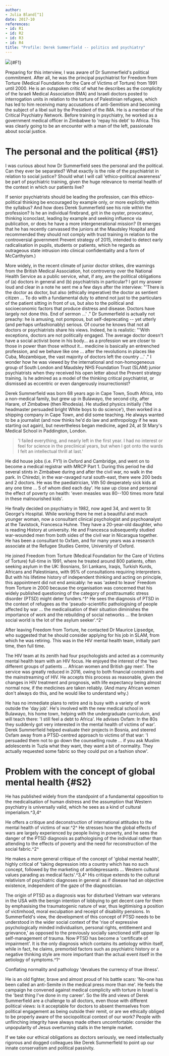 ```yaml
---
author:
- Julia Bland[^1]
date: 2017-10
references:
- id: R1
- id: R2
- id: R3
- id: R4
title: "Profile: Derek Summerfield -- politics and psychiatry"
---
```


![](294f1){#F1}

Preparing for this interview, I was aware of Dr Summerfield\'s political
commitment. After all, he was the principal psychiatrist for Freedom
from Torture (Medical Foundation for the Care of Victims of Torture)
from 1991 until 2000. He is an outspoken critic of what he describes as
the complicity of the Israeli Medical Association (IMA) and Israeli
doctors posted to interrogation units in relation to the torture of
Palestinian refugees, which has led to him receiving many accusations of
anti-Semitism and becoming the subject of a libel suit by the President
of the IMA. He is a member of the Critical Psychiatry Network. Before
training in psychiatry, he worked as a government medical officer in
Zimbabwe to 'repay his debt' to Africa. This was clearly going to be an
encounter with a man of the left, passionate about social justice.

# The personal and the political {#S1}

I was curious about how Dr Summerfield sees the personal and the
political. Can they ever be separated? What exactly is the role of the
psychiatrist in relation to social justice? Should what I will call
'ethico-political awareness' be part of psychiatric training, given the
huge relevance to mental health of the context in which our patients
live?

If senior psychiatrists should be leading the profession, can this
ethico-political thinking be encouraged by example only, or more
explicitly within the syllabus? And how does Derek Summerfield see his
role within the profession? Is he an individual firebrand, grit in the
oyster, provocateur, thinking iconoclast, leading by example and seeking
influence via publication, or does he have a more intergenerational
mission? (It emerges that he has recently canvassed the juniors at the
Maudsley Hospital and recommended they should not comply with trust
training in relation to the controversial government Prevent strategy of
2015, intended to detect early radicalisation in pupils, students or
patients, which he regards as outrageous state intrusion into clinical
confidentiality and a form of McCarthyism.)

More widely, in the recent climate of junior doctor strikes, dire
warnings from the British Medical Association, hot controversy over the
National Health Service as a public service, what, if any, are the
political obligations of (a) doctors in general and (b) psychiatrists in
particular? I got my answer loud and clear in a note he sent me a few
days after the interview: "'There is the doctor as doctor, but also
(ethically imperative) the doctor as sentient citizen ... To do with a
fundamental duty to attend not just to the particulars of the patient
sitting in front of us, but also to the political and socioeconomic
factors that produce distress and disease. Doctors have largely not done
this. End of sermon ...' ." Dr Summerfield is actually not preachy: he
is amusing, not pompous, but self-deprecating -- yet utterly (and
perhaps unfashionably) serious. Of course he knows that not all doctors
or psychiatrists share his views. Indeed, he is realistic: "'With
exceptions, doctors are not politically engaged. The average doctor
doesn\'t have a social activist bone in his body... as a profession we
are closer to those in power than those without it... medicine is
basically an entrenched profession, and we behave like one ... after the
revolutions in places like Cuba, Mozambique, the vast majority of
doctors left the country ...' ." I wonder how he was viewed by the
international and non-homogeneous group of South London and Maudsley NHS
Foundation Trust (SLAM) junior psychiatrists when they received his open
letter about the Prevent strategy training. Is he admired as a model of
the thinking critical psychiatrist, or dismissed as eccentric or even
dangerously insurrectionist?

Derek Summerfield was born 68 years ago in Cape Town, South Africa, into
a non-medical family, but grew up in Bulawayo, the second city, after
Harare, of Zimbabwe (then Rhodesia). He studied physics initially ('the
headmaster persuaded bright White boys to do science'), then worked in a
shipping company in Cape Town, and did some teaching. He always wanted
to be a journalist (and now thinks he\'d do law and anthropology if he
was starting out again), but nevertheless began medicine, aged 24, at St
Mary\'s Medical School in Paddington, London.

> 'I failed everything, and nearly left in the first year. I had no
> interest or feel for science in the preclinical years, but when I got
> onto the wards I felt an intellectual thrill at last.'

He did house jobs (i.e. FY1) in Oxford and Cambridge, and went on to
become a medical registrar with MRCP Part 1. During this period he did
several stints in Zimbabwe during and after the civil war, no walk in
the park. In Chiredzi, in the war-ravaged rural south-east, there were
200 beds and 2 doctors. He was the paediatrician, Vith 50 desperately
sick kids at any one time ... 5 of whom died each day'. He saw up close
and personal the effect of poverty on health: 'even measles was 80--100
times more fatal in these malnourished kids'.

He finally decided on psychiatry in 1982, now aged 34, and went to St
George\'s Hospital. While working there he met a beautiful and much
younger woman, now a consultant clinical psychologist and psychoanalyst
at the Tavistock, Francesca Huhne. They have a 20-year-old daughter, who
is reading History at university. He and Francesca subsequently studied
war-wounded men from both sides of the civil war in Nicaragua together.
He has been a consultant to Oxfam, and for many years was a research
associate at the Refugee Studies Centre, University of Oxford.

He joined Freedom from Torture (Medical Foundation for the Care of
Victims of Torture) full-time in 1991, where he treated around 800
patients, often seeking asylum in the UK: Bosnians, Sri Lankans, Iraqis,
Turkish Kurds, Africans and Palestinians, with 95% of consultations
requiring interpreters. But with his lifetime history of independent
thinking and acting on principle, this appointment did not end amicably:
he was 'asked to leave' Freedom from Torture in 2000 because the
organisation was concerned that his widely published questioning of the
category of posttraumatic stress disorder (PTSD) might deter funders.^1^
He sees the diagnosis of PTSD in the context of refugees as the
'pseudo-scientific pathologising of people affected by war ... the
medicalisation of their situation diminishes the importance of work and
the rebuilding of social networks ... the broken social world is the lot
of the asylum seeker'.^2^

After leaving Freedom from Torture, he contacted Dr Maurice Lipsedge,
who suggested that he should consider applying for his job in SLAM, from
which he was retiring. This was in the HIV mental health team, initially
part time, then full time.

The HIV team at its zenith had four psychologists and acted as a
community mental health team with an HIV focus. He enjoyed the interest
of the 'two different groups of patients ... African women and British
gay men'. The service was greatly reduced in 2016, owing to both
financial constraints and the mainstreaming of HIV. He accepts this
process as reasonable, given the changes in HIV treatment and prognosis,
with life expectancy being almost normal now, if the medicines are taken
reliably. (And many African women don\'t always do this, and he would
like to understand why.)

He has no immediate plans to retire and is busy with a variety of work
outside the 'day job'. He\'s involved with the new medical school in
Bulawayo, his home town, helping with the undergraduate curriculum, and
will teach there: 'I still feel a debt to Africa'. He advises Oxfam: In
the 80s they suddenly got very interested in the mental health of
victims of war'. Derek Summerfield helped evaluate their projects in
Bosnia, and steered Oxfam away from a PTSD-centred approach to victims
of that war: 'I persuaded them not to go down the counselling route ...
if you ask Muslim adolescents in Tuzla what they want, they want a bit
of normality. They actually requested some fabric so they could put on a
fashion show'.

# Problem with the concept of global mental health {#S2}

He has published widely from the standpoint of a fundamental opposition
to the medicalisation of human distress and the assumption that Western
psychiatry is universally valid, which he sees as a kind of cultural
imperialism.^3,4^

He offers a critique and deconstruction of international attitudes to
the mental health of victims of war.^2^ He stresses how the global
effects of wars are largely experienced by people living in poverty, and
he sees the danger of the PTSD diagnosis as pathologising of the
individual rather than attending to the effects of poverty and the need
for reconstruction of the social fabric.^2^

He makes a more general critique of the concept of 'global mental
health', highly critical of 'taking depression into a country which has
no such concept, followed by the marketing of antidepressants ...
Western cultural values parading as medical facts'.^3,4^ His critique
extends to the cultural relativism of psychiatric diagnoses in general:
as if disease had an objective existence, independent of the gaze of the
diagnostician.

The origin of PTSD as a diagnosis was for disturbed Vietnam war veterans
in the USA with the benign intention of lobbying to get decent care for
them by emphasising the traumatogenic nature of war, thus legitimising a
position of victimhood, moral exculpation and receipt of disability
pensions. In Summerfield\'s view, the development of this concept of
PTSD needs to be understood in the wider social context of the 'rise of
expressive psychologically minded individualism, personal rights,
entitlement and grievance,' as opposed to the previously socially
sanctioned stiff upper lip self-management of trauma. Now PTSD has
become a 'certificate of impairment'. It is the only diagnosis which
contains its aetiology within itself, while in fact, he claims,
premorbid factors such as psychiatric history or a negative thinking
style are more important than the actual event itself in the aetiology
of symptoms.^1^

Conflating normality and pathology 'devalues the currency of true
illness'.

He is an old fighter, brave and almost proud of his battle scars:
'No-one has been called an anti-Semite in the medical press more than
me'. He feels the campaign he convened against medical complicity with
torture in Israel is the 'best thing I\'ve done in my career'. So the
life and views of Derek Summerfield are a challenge to all doctors, even
those with different political views: is it acceptable for doctors to
absent themselves from political engagement as being outside their
remit, or are we ethically obliged to be properly aware of the
sociopolitical context of our work? People with unflinching integrity
have always made others uncomfortable: consider the unpopularity of
Jesus overturning stalls in the temple market.

If we take our ethical obligations as doctors seriously, we need
intellectually rigorous and dogged colleagues like Derek Summerfield to
point up our innate conservatism and political passivity.

[^1]: **Julia Bland**, honorary consultant psychiatrist, South London
    and Maudsley NHS Foundation Trust, and consultant medical
    psychotherapist, DocHealth, British Medical Association, London, UK;
    email: <julia.bland@hotmail.co.uk>
